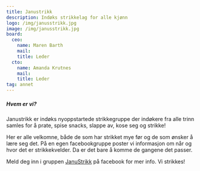```yaml
---
title: Janustrikk
description: Indøks strikkelag for alle kjønn
logo: /img/janusstrikk.jpg
image: /img/janusstrikk.jpg
board:
  ceo:
    name: Maren Barth
    mail:
    title: Leder
  cto:
    name: Amanda Krutnes
    mail:
    title: Leder
tag: annet
---
```


##### Hvem er vi?

Janustrikk er indøks nyoppstartede strikkegruppe der indøkere fra alle trinn samles for å prate, spise snacks, slappe av, kose seg og strikke!

Her er alle velkomne, både de som har strikket mye før og de som ønsker å lære seg det. På en egen facebookgruppe poster vi informasjon om når og hvor det er strikkekvelder. Da er det bare å komme de gangene det passer.

Meld deg inn i gruppen [JanuStrikk](https://www.facebook.com/groups/2106753982960466/) på facebook for mer info. Vi strikkes!

